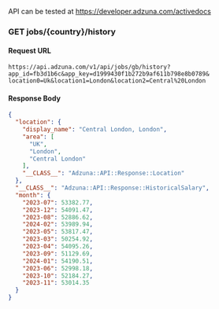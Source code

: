 API can be tested at https://developer.adzuna.com/activedocs

### GET jobs/{country}/history
#### Request URL
```
https://api.adzuna.com/v1/api/jobs/gb/history?app_id=fb3d1b6c&app_key=d1999430f1b272b9af611b798e8b0789&
location0=Uk&location1=London&location2=Central%20London
```
#### Response Body
```json
{
  "location": {
    "display_name": "Central London, London",
    "area": [
      "UK",
      "London",
      "Central London"
    ],
    "__CLASS__": "Adzuna::API::Response::Location"
  },
  "__CLASS__": "Adzuna::API::Response::HistoricalSalary",
  "month": {
    "2023-07": 53382.77,
    "2023-12": 54091.47,
    "2023-08": 52886.62,
    "2024-02": 53989.94,
    "2023-05": 53817.47,
    "2023-03": 50254.92,
    "2023-04": 54095.26,
    "2023-09": 51129.69,
    "2024-01": 54190.51,
    "2023-06": 52998.18,
    "2023-10": 52184.27,
    "2023-11": 53014.35
  }
}
```